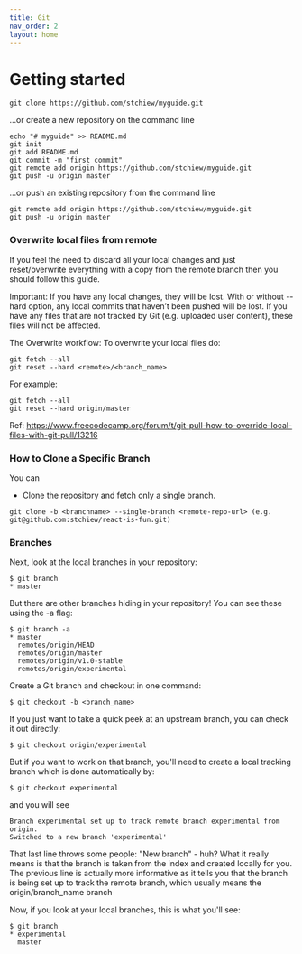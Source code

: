 ```yaml
---
title: Git
nav_order: 2
layout: home
---
```


# Getting started
```
git clone https://github.com/stchiew/myguide.git
```
…or create a new repository on the command line
```
echo "# myguide" >> README.md
git init
git add README.md
git commit -m "first commit"
git remote add origin https://github.com/stchiew/myguide.git
git push -u origin master
```
…or push an existing repository from the command line
```
git remote add origin https://github.com/stchiew/myguide.git
git push -u origin master
```

### Overwrite local files from remote

If you feel the need to discard all your local changes and just reset/overwrite everything with a copy from the remote branch then you should follow this guide.

Important: If you have any local changes, they will be lost. With or without --hard option, any local commits that haven’t been pushed will be lost.
If you have any files that are not tracked by Git (e.g. uploaded user content), these files will not be affected.

The Overwrite workflow:
To overwrite your local files do:

```
git fetch --all
git reset --hard <remote>/<branch_name>
```

For example:

```
git fetch --all
git reset --hard origin/master
```

Ref: https://www.freecodecamp.org/forum/t/git-pull-how-to-override-local-files-with-git-pull/13216

### How to Clone a Specific Branch

You can

- Clone the repository and fetch only a single branch.

```
git clone -b <branchname> --single-branch <remote-repo-url> (e.g. git@github.com:stchiew/react-is-fun.git)
```

### Branches

Next, look at the local branches in your repository:
```
$ git branch
* master
```
But there are other branches hiding in your repository! You can see these using the -a flag:
```
$ git branch -a
* master
  remotes/origin/HEAD
  remotes/origin/master
  remotes/origin/v1.0-stable
  remotes/origin/experimental
```
Create a Git branch and checkout in one command:
```
$ git checkout -b <branch_name>
```
If you just want to take a quick peek at an upstream branch, you can check it out directly:
```
$ git checkout origin/experimental
```
But if you want to work on that branch, you'll need to create a local tracking branch which is done automatically by:
```
$ git checkout experimental
```
and you will see
```
Branch experimental set up to track remote branch experimental from origin.
Switched to a new branch 'experimental'
```
That last line throws some people: "New branch" - huh? What it really means is that the branch is taken from the index and created locally for you. The previous line is actually more informative as it tells you that the branch is being set up to track the remote branch, which usually means the origin/branch_name branch

Now, if you look at your local branches, this is what you'll see:
```
$ git branch
* experimental
  master
```